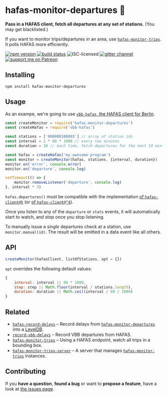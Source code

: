 # hafas-monitor-departures 🔭

**Pass in a HAFAS client, fetch all departures at any set of stations.** (You may get blacklisted.)

If you want to monitor trips/departures in an area, use [`hafas-monitor-trips`](https://github.com/derhuerst/hafas-monitor-trips). It polls HAFAS more efficiently.

[![npm version](https://img.shields.io/npm/v/hafas-monitor-departures.svg)](https://www.npmjs.com/package/hafas-monitor-departures)
[![build status](https://img.shields.io/travis/derhuerst/hafas-monitor-departures.svg)](https://travis-ci.org/derhuerst/hafas-monitor-departures)
![ISC-licensed](https://img.shields.io/github/license/derhuerst/hafas-monitor-departures.svg)
[![gitter channel](https://badges.gitter.im/derhuerst/vbb-rest.svg)](https://gitter.im/derhuerst/vbb-rest)
[![support me on Patreon](https://img.shields.io/badge/support%20me-on%20patreon-fa7664.svg)](https://patreon.com/derhuerst)


## Installing

```shell
npm install hafas-monitor-departures
```


## Usage

As an exampe, we're going to use [`vbb-hafas`, the HAFAS client for Berlin](https://www.npmjs.com/package/vbb-hafas).

```js
const createMonitor = require('hafas-monitor-departures')
const createHafas = require('vbb-hafas')

const stations = ['900000100003'] // array of station ids
const interval = 2 * 60 * 1000 // every two minutes
const duration = 10 // each time, fetch departures for the next 10 min

const hafas = createHafas('my-awesome-program')
const monitor = createMonitor(hafas, stations, {interval, duration})
monitor.on('error', console.error)
monitor.on('departure', console.log)

setTimeout(() => {
	monitor.removeListener('departure', console.log)
}, interval * 3)
```

`hafas.departures()` must be compatible with the implementation [of `hafas-client@5`](https://github.com/public-transport/hafas-client/blob/5/docs/departures.md#departuresstation-opt) (or [of `hafas-client@^4`](https://github.com/public-transport/hafas-client/blob/4/docs/departures.md#departuresstation-opt)).

Once you listen to any of the `departure` or `stats` events, it will automatically start to watch, and stop once you stop listening.

To manually issue a *single* departures check at a station, use `monitor.manual(id)`. The result will be emitted in a data event like all others.


## API

```js
createMonitor(hafasClient, listOfStations, opt = {})
```

`opt` overrides the following default values:

```js
{
	interval: interval || 60 * 1000,
	step: step || Math.floor(interval / stations.length),
	duration: duration || Math.ceil(interval / 60 / 1000)
}
```


## Related

- [`hafas-record-delays`](https://npmjs.com/package/hafas-record-delays) – Record delays from [`hafas-monitor-departures`](https://github.com/derhuerst/hafas-monitor-departures) into a [LevelDB](http://leveldb.org).
- [`record-vbb-delays`](https://npmjs.com/package/record-vbb-delays) – Record VBB departures from HAFAS.
- [`hafas-monitor-trips`](https://npmjs.com/package/hafas-monitor-trips) – Using a HAFAS endpoint, watch all trips in a bounding box.
- [`hafas-monitor-trips-server`](https://npmjs.com/package/hafas-monitor-trips-server) – A server that manages [`hafas-monitor-trips`](https://github.com/derhuerst/hafas-monitor-trips) instances.


## Contributing

If you **have a question**, **found a bug** or want to **propose a feature**, have a look at [the issues page](https://github.com/derhuerst/hafas-monitor-departures/issues).
